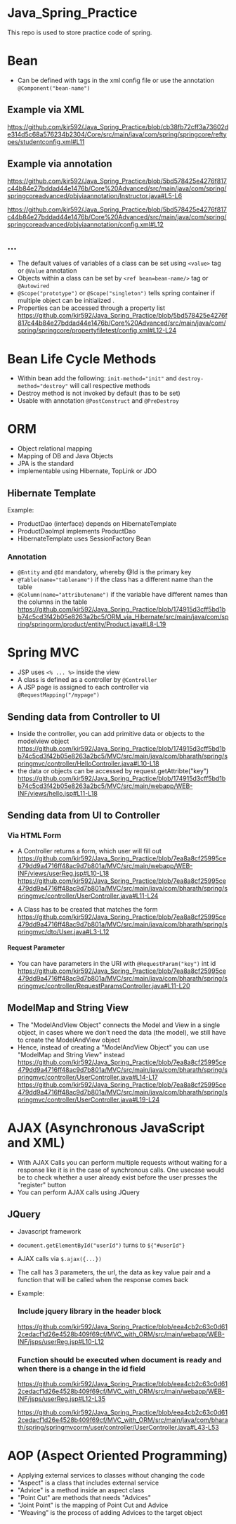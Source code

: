 # Java_Spring_Practice
This repo is used to store practice code of spring. 


# Bean
- Can be defined with tags in the xml config file or use the annotation `@Component("bean-name")`

## Example via XML
https://github.com/kir592/Java_Spring_Practice/blob/cb38fb72cff3a73602de314d5c68a576234b2304/Core/src/main/java/com/spring/springcore/reftypes/studentconfig.xml#L11


## Example via annotation
https://github.com/kir592/Java_Spring_Practice/blob/5bd578425e4276f817c44b84e27bddad44e1476b/Core%20Advanced/src/main/java/com/spring/springcoreadvanced/objviaannotation/Instructor.java#L5-L6

https://github.com/kir592/Java_Spring_Practice/blob/5bd578425e4276f817c44b84e27bddad44e1476b/Core%20Advanced/src/main/java/com/spring/springcoreadvanced/objviaannotation/config.xml#L12

## ...
- The default values of variables of a class can be set using `<value>` tag or `@Value` annotation
- Objects within a class can be set by `<ref bean=bean-name/>` tag or `@Autowired`
- `@Scope("prototype")` or `@Scope("singleton")` tells spring container if multiple object can be initialized .
- Properties can be accessed through a property list
https://github.com/kir592/Java_Spring_Practice/blob/5bd578425e4276f817c44b84e27bddad44e1476b/Core%20Advanced/src/main/java/com/spring/springcore/propertyfiletest/config.xml#L12-L24
  
  

# Bean Life Cycle Methods
- Within bean add the following: `init-method="init"` and `destroy-method="destroy"` will call respective methods
- Destroy method is not invoked by default (has to be set)
- Usable with annotation `@PostConstruct` and `@PreDestroy`

# ORM
- Object relational mapping
- Mapping of DB and Java Objects
- JPA is the standard
- implementable using Hibernate, TopLink or JDO


## Hibernate Template
Example:
- ProductDao (interface) depends on HibernateTemplate
- ProductDaoImpl implements ProductDao
- HibernateTemplate uses SessionFactory Bean
  
### Annotation
- `@Entity` and `@Id` mandatory, whereby @Id is the primary key
- `@Table(name="tablename")` if the class has a different name than the table
- `@Column(name="attributename")` if the variable have different names than the columns in the table
https://github.com/kir592/Java_Spring_Practice/blob/174915d3cff5bd1bb74c5cd3f42b05e8263a2bc5/ORM_via_Hibernate/src/main/java/com/spring/springorm/product/entity/Product.java#L8-L19
  
# Spring MVC
- JSP uses `<% ... %>` inside the view
- A class is defined as a controller by `@Controller`
- A JSP page is assigned to each controller via `@RequestMapping("/mypage")`
  
## Sending data from Controller to UI
- Inside the controller, you can add primitive data or objects to the modelview object
https://github.com/kir592/Java_Spring_Practice/blob/174915d3cff5bd1bb74c5cd3f42b05e8263a2bc5/MVC/src/main/java/com/bharath/spring/springmvc/controller/HelloController.java#L10-L18
- the data or objects can be accessed by request.getAttribte("key")
https://github.com/kir592/Java_Spring_Practice/blob/174915d3cff5bd1bb74c5cd3f42b05e8263a2bc5/MVC/src/main/webapp/WEB-INF/views/hello.jsp#L11-L18
  
## Sending data from UI to Controller
### Via HTML Form
- A Controller returns a form, which user will fill out
https://github.com/kir592/Java_Spring_Practice/blob/7ea8a8cf25995ce479dd9a4716ff48ac9d7b801a/MVC/src/main/webapp/WEB-INF/views/userReg.jsp#L10-L18
https://github.com/kir592/Java_Spring_Practice/blob/7ea8a8cf25995ce479dd9a4716ff48ac9d7b801a/MVC/src/main/java/com/bharath/spring/springmvc/controller/UserController.java#L11-L24
  
  
- A Class has to be created that matches the form
https://github.com/kir592/Java_Spring_Practice/blob/7ea8a8cf25995ce479dd9a4716ff48ac9d7b801a/MVC/src/main/java/com/bharath/spring/springmvc/dto/User.java#L3-L12
  
  
#### Request Parameter
- You can have parameters in the URI with `@RequestParam("key")` int id
https://github.com/kir592/Java_Spring_Practice/blob/7ea8a8cf25995ce479dd9a4716ff48ac9d7b801a/MVC/src/main/java/com/bharath/spring/springmvc/controller/RequestParamsController.java#L11-L20
  
  
## ModelMap and String View
- The "ModelAndView Object" connects the Model and View in a single object, in cases where we don't need the data (the model), we still have to create the ModelAndView object
- Hence, instead of creating a "ModelAndView Object" you can use "ModelMap and String View" instead
https://github.com/kir592/Java_Spring_Practice/blob/7ea8a8cf25995ce479dd9a4716ff48ac9d7b801a/MVC/src/main/java/com/bharath/spring/springmvc/controller/UserController.java#L14-L17
https://github.com/kir592/Java_Spring_Practice/blob/7ea8a8cf25995ce479dd9a4716ff48ac9d7b801a/MVC/src/main/java/com/bharath/spring/springmvc/controller/UserController.java#L19-L24
  
# AJAX (Asynchronous JavaScript and XML)
- With AJAX Calls you can perform multiple requests without waiting for a response like it is in the case of synchronous calls. One usecase would be to check whether a user already exist before the user presses the "register" button
- You can perform AJAX calls using JQuery
  
## JQuery
- Javascript framework
- `document.getElementById("userId")` turns to `${"#userId"}`
- AJAX calls via `$.ajax({...})`
- The call has 3 parameters, the url, the data as key value pair and a function that will be called when the response comes back
- Example:  
  
  ### Include jquery library in the header block
  https://github.com/kir592/Java_Spring_Practice/blob/eea4cb2c63c0d612cedacf1d26e4528b409f69cf/MVC_with_ORM/src/main/webapp/WEB-INF/jsps/userReg.jsp#L10-L12
  
  ### Function should be executed when document is ready and when there is a change in the id field
  https://github.com/kir592/Java_Spring_Practice/blob/eea4cb2c63c0d612cedacf1d26e4528b409f69cf/MVC_with_ORM/src/main/webapp/WEB-INF/jsps/userReg.jsp#L12-L35
  
  https://github.com/kir592/Java_Spring_Practice/blob/eea4cb2c63c0d612cedacf1d26e4528b409f69cf/MVC_with_ORM/src/main/java/com/bharath/spring/springmvcorm/user/controller/UserController.java#L43-L53
  
# AOP (Aspect Oriented Programming)
- Applying external services to classes without changing the code
- "Aspect" is a class that includes external service
- "Advice" is a method inside an aspect class
- "Point Cut" are methods that needs "Advices"
- "Joint Point" is the mapping of Point Cut and Advice
- "Weaving" is the process of adding Advices to the target object
